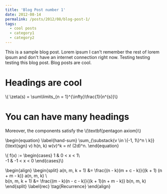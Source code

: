 ```yaml
---
title: 'Blog Post number 1'
date: 2012-08-14
permalink: /posts/2012/08/blog-post-1/
tags:
  - cool posts
  - category1
  - category2
---
```


This is a sample blog post. Lorem ipsum I can't remember the rest of lorem ipsum and don't have an internet connection right now. Testing testing testing this blog post. Blog posts are cool.

Headings are cool
======
\\( \zeta(s) = \sum\limits_{n = 1}^{\infty}\frac{1}{n^{s}}\\)

You can have many headings
======
Moreover, the components satisfy the \\(\textbf{pentagon axiom}\\)
    
    
\begin{equation}
\label{hand-sum}
    \sum_{\substack{v \in \\{-1, 1\\}^n \\ k}} (\text{sgn} v) h(n, k) w(v)^k = n! (2d)^n.
\end{equation}

\\( f(x) := \begin{cases}
1 & 0 < x < 1\\\
-1 & -1 < x < 0
\end{cases}\\)

\begin{align}
    \begin{split}
    a(n, m, k + 1) &= \frac{(n - k)(m + c - k)}{(k + 1) (n + m - k)} a(n, m, k) \\\
    b(n, m, k + 1) &= \frac{(m - k)(n - c - k)}{(k + 1)(n + m - k)} b(n, m, k)
    \end{split}
    \label{rec}
    \tag{Recurrence}
\end{align}


